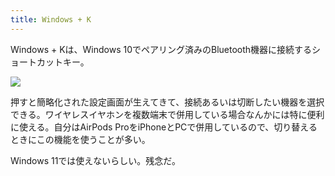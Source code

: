 ```yaml
---
title: Windows + K
---
```

Windows + Kは、Windows 10でペアリング済みのBluetooth機器に接続するショートカットキー。

![](https://lh4.googleusercontent.com/6LG0sJ8D1e1gNdgQ1kGIDvd0WvpupIiI25y9G2A5Fnzm2NxuyCWJFHUEbIJvD9dgoAXJqlFYQ1lsfPeuK2LbtCz2Dy9b3jmGfNAILMltPpQX0gQamj0z2Mq3XILSq_Iqv-KPhQVzfFZlILrOz8EgNBUPdattIXkKTLo9WRu_Ok1rovCnBrtu5LPuKb7Z)

押すと簡略化された設定画面が生えてきて、接続あるいは切断したい機器を選択できる。ワイヤレスイヤホンを複数端末で併用している場合なんかには特に便利に使える。自分はAirPods ProをiPhoneとPCで併用しているので、切り替えるときにこの機能を使うことが多い。

Windows 11では使えないらしい。残念だ。
